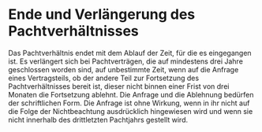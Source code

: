 # Ende und Verlängerung des Pachtverhältnisses

Das Pachtverhältnis endet mit dem Ablauf der Zeit, für die es eingegangen ist. Es verlängert sich bei Pachtverträgen, die auf mindestens drei Jahre geschlossen worden sind, auf unbestimmte Zeit, wenn auf die Anfrage eines Vertragsteils, ob der andere Teil zur Fortsetzung des Pachtverhältnisses bereit ist, dieser nicht binnen einer Frist von drei Monaten die Fortsetzung ablehnt. Die Anfrage und die Ablehnung bedürfen der schriftlichen Form. Die Anfrage ist ohne Wirkung, wenn in ihr nicht auf die Folge der Nichtbeachtung ausdrücklich hingewiesen wird und wenn sie nicht innerhalb des drittletzten Pachtjahrs gestellt wird. 

